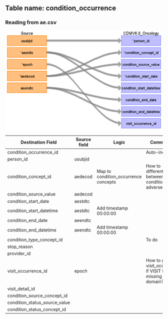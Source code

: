 ## Table name: condition_occurrence

### Reading from ae.csv

![](md_files/image1.png)

| Destination Field | Source field | Logic | Comment field |
| --- | --- | --- | --- |
| condition_occurrence_id |  |  | Auto-increment |
| person_id | usubjid |  |  |
| condition_concept_id | aedecod | Map to condition_occurrence concepts | How to differentiate between primary condition and adverse events?<br> |
| condition_source_value | aedecod |  |  |
| condition_start_date | aestdtc |  |  |
| condition_start_datetime | aestdtc | Add timestamp 00:00:00 |  |
| condition_end_date | aeendtc |  |  |
| condition_end_datetime | aeendtc | Add timestamp 00:00:00 |  |
| condition_type_concept_id |  |  | To do |
| stop_reason |  |  |  |
| provider_id |  |  |  |
| visit_occurrence_id | epoch |  | How to get visit_occurrence_id if VISIT field is missing in AE domain?<br> |
| visit_detail_id |  |  |  |
| condition_source_concept_id |  |  |  |
| condition_status_source_value |  |  |  |
| condition_status_concept_id |  |  |  |

